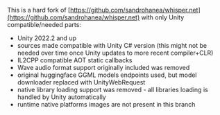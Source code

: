 This is a hard fork of [https://github.com/sandrohanea/whisper.net](https://github.com/sandrohanea/whisper.net) with only Unity compatible/needed parts:

- Unity 2022.2 and up
- sources made compatible with Unity C# version (this might not be needed over time once Unity updates to more recent compiler+CLR)
- IL2CPP compatible AOT static callbacks
- Wave audio format support originally included was removed
- original huggingface GGML models endpoints used, but model downloader replaced with UnityWebRequest
- native library loading support was removed - all libraries loading is handled by Unity automatically
- runtime native platforms images are not present in this branch
